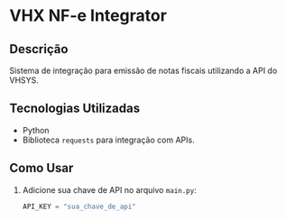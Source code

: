 # VHX NF-e Integrator

## Descrição
Sistema de integração para emissão de notas fiscais utilizando a API do VHSYS.

## Tecnologias Utilizadas
- Python
- Biblioteca `requests` para integração com APIs.

## Como Usar
1. Adicione sua chave de API no arquivo `main.py`:
   ```python
   API_KEY = "sua_chave_de_api"
